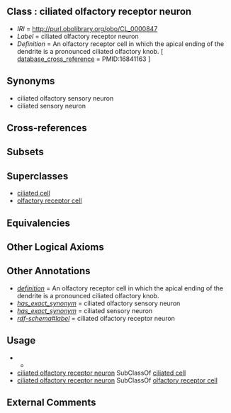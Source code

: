 
## Class : ciliated olfactory receptor neuron

 * *IRI* = http://purl.obolibrary.org/obo/CL_0000847
 * *Label* = ciliated olfactory receptor neuron
 * *Definition* = An olfactory receptor cell in which the apical ending of the dendrite is a pronounced ciliated olfactory knob. [ [database_cross_reference](../../ef/oboInOwl#hasDbXref.md) = PMID:16841163 ]

## Synonyms

 * ciliated olfactory sensory neuron
 * ciliated sensory neuron

## Cross-references


## Subsets


## Superclasses

 * [ciliated cell](../../CL/64/CL_0000064.md)
 * [olfactory receptor cell](../../CL/07/CL_0000207.md)

## Equivalencies


## Other Logical Axioms


## Other Annotations

 * *[definition](../../IAO/15/IAO_0000115.md)* = An olfactory receptor cell in which the apical ending of the dendrite is a pronounced ciliated olfactory knob.
 * *[has_exact_synonym](../../ym/oboInOwl#hasExactSynonym.md)* = ciliated olfactory sensory neuron
 * *[has_exact_synonym](../../ym/oboInOwl#hasExactSynonym.md)* = ciliated sensory neuron
 * *[rdf-schema#label](../../el/rdf-schema#label.md)* = ciliated olfactory receptor neuron

## Usage

 * -
 * [ciliated olfactory receptor neuron](../../CL/47/CL_0000847.md) SubClassOf [ciliated cell](../../CL/64/CL_0000064.md)
 * [ciliated olfactory receptor neuron](../../CL/47/CL_0000847.md) SubClassOf [olfactory receptor cell](../../CL/07/CL_0000207.md)

## External Comments

